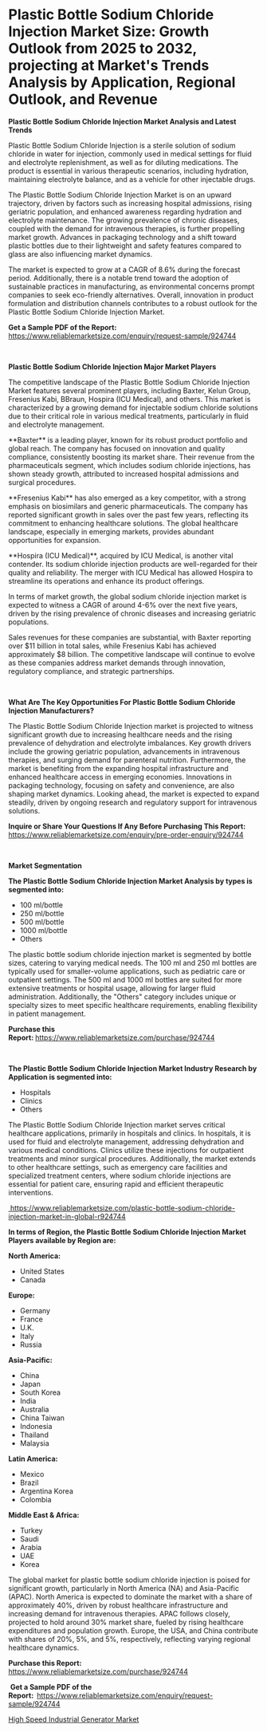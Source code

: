 <p><h1>Plastic Bottle Sodium Chloride Injection Market Size: Growth Outlook from 2025 to 2032, projecting at Market's Trends Analysis by Application, Regional Outlook, and Revenue</h1></p><p><strong>Plastic Bottle Sodium Chloride Injection Market Analysis and Latest Trends</strong></p>
<p><p>Plastic Bottle Sodium Chloride Injection is a sterile solution of sodium chloride in water for injection, commonly used in medical settings for fluid and electrolyte replenishment, as well as for diluting medications. The product is essential in various therapeutic scenarios, including hydration, maintaining electrolyte balance, and as a vehicle for other injectable drugs.</p><p>The Plastic Bottle Sodium Chloride Injection Market is on an upward trajectory, driven by factors such as increasing hospital admissions, rising geriatric population, and enhanced awareness regarding hydration and electrolyte maintenance. The growing prevalence of chronic diseases, coupled with the demand for intravenous therapies, is further propelling market growth. Advances in packaging technology and a shift toward plastic bottles due to their lightweight and safety features compared to glass are also influencing market dynamics.</p><p>The market is expected to grow at a CAGR of 8.6% during the forecast period. Additionally, there is a notable trend toward the adoption of sustainable practices in manufacturing, as environmental concerns prompt companies to seek eco-friendly alternatives. Overall, innovation in product formulation and distribution channels contributes to a robust outlook for the Plastic Bottle Sodium Chloride Injection Market.</p></p>
<p><strong>Get a Sample PDF of the Report:&nbsp;</strong> <a href="https://www.reliablemarketsize.com/enquiry/request-sample/924744?utm_campaign=2773&utm_medium=2&utm_source=Github&utm_content=ia&utm_term=24032025&utm_id=plastic-bottle-sodium-chloride-injection">https://www.reliablemarketsize.com/enquiry/request-sample/924744</a></p>
<p>&nbsp;</p>
<p><strong>Plastic Bottle Sodium Chloride Injection Major Market Players</strong></p>
<p><p>The competitive landscape of the Plastic Bottle Sodium Chloride Injection Market features several prominent players, including Baxter, Kelun Group, Fresenius Kabi, BBraun, Hospira (ICU Medical), and others. This market is characterized by a growing demand for injectable sodium chloride solutions due to their critical role in various medical treatments, particularly in fluid and electrolyte management.</p><p>**Baxter** is a leading player, known for its robust product portfolio and global reach. The company has focused on innovation and quality compliance, consistently boosting its market share. Their revenue from the pharmaceuticals segment, which includes sodium chloride injections, has shown steady growth, attributed to increased hospital admissions and surgical procedures.</p><p>**Fresenius Kabi** has also emerged as a key competitor, with a strong emphasis on biosimilars and generic pharmaceuticals. The company has reported significant growth in sales over the past few years, reflecting its commitment to enhancing healthcare solutions. The global healthcare landscape, especially in emerging markets, provides abundant opportunities for expansion.</p><p>**Hospira (ICU Medical)**, acquired by ICU Medical, is another vital contender. Its sodium chloride injection products are well-regarded for their quality and reliability. The merger with ICU Medical has allowed Hospira to streamline its operations and enhance its product offerings.</p><p>In terms of market growth, the global sodium chloride injection market is expected to witness a CAGR of around 4-6% over the next five years, driven by the rising prevalence of chronic diseases and increasing geriatric populations. </p><p>Sales revenues for these companies are substantial, with Baxter reporting over $11 billion in total sales, while Fresenius Kabi has achieved approximately $8 billion. The competitive landscape will continue to evolve as these companies address market demands through innovation, regulatory compliance, and strategic partnerships.</p></p>
<p>&nbsp;</p>
<p><strong>What Are The Key Opportunities For Plastic Bottle Sodium Chloride Injection Manufacturers?</strong></p>
<p><p>The Plastic Bottle Sodium Chloride Injection market is projected to witness significant growth due to increasing healthcare needs and the rising prevalence of dehydration and electrolyte imbalances. Key growth drivers include the growing geriatric population, advancements in intravenous therapies, and surging demand for parenteral nutrition. Furthermore, the market is benefiting from the expanding hospital infrastructure and enhanced healthcare access in emerging economies. Innovations in packaging technology, focusing on safety and convenience, are also shaping market dynamics. Looking ahead, the market is expected to expand steadily, driven by ongoing research and regulatory support for intravenous solutions.</p></p>
<p><strong>Inquire or Share Your Questions If Any Before Purchasing This Report:</strong> <a href="https://www.reliablemarketsize.com/enquiry/pre-order-enquiry/924744?utm_campaign=2773&utm_medium=2&utm_source=Github&utm_content=ia&utm_term=24032025&utm_id=plastic-bottle-sodium-chloride-injection">https://www.reliablemarketsize.com/enquiry/pre-order-enquiry/924744</a></p>
<p>&nbsp;</p>
<p><strong>Market Segmentation</strong></p>
<p><strong>The Plastic Bottle Sodium Chloride Injection Market Analysis by types is segmented into:</strong></p>
<p><ul><li>100 ml/bottle</li><li>250 ml/bottle</li><li>500 ml/bottle</li><li>1000 ml/bottle</li><li>Others</li></ul></p>
<p><p>The plastic bottle sodium chloride injection market is segmented by bottle sizes, catering to varying medical needs. The 100 ml and 250 ml bottles are typically used for smaller-volume applications, such as pediatric care or outpatient settings. The 500 ml and 1000 ml bottles are suited for more extensive treatments or hospital usage, allowing for larger fluid administration. Additionally, the "Others" category includes unique or specialty sizes to meet specific healthcare requirements, enabling flexibility in patient management.</p></p>
<p><strong>Purchase this Report:&nbsp;</strong><a href="https://www.reliablemarketsize.com/purchase/924744?utm_campaign=2773&utm_medium=2&utm_source=Github&utm_content=ia&utm_term=24032025&utm_id=plastic-bottle-sodium-chloride-injection">https://www.reliablemarketsize.com/purchase/924744</a></p>
<p>&nbsp;</p>
<p><strong>The Plastic Bottle Sodium Chloride Injection Market Industry Research by Application is segmented into:</strong></p>
<p><ul><li>Hospitals</li><li>Clinics</li><li>Others</li></ul></p>
<p><p>The Plastic Bottle Sodium Chloride Injection market serves critical healthcare applications, primarily in hospitals and clinics. In hospitals, it is used for fluid and electrolyte management, addressing dehydration and various medical conditions. Clinics utilize these injections for outpatient treatments and minor surgical procedures. Additionally, the market extends to other healthcare settings, such as emergency care facilities and specialized treatment centers, where sodium chloride injections are essential for patient care, ensuring rapid and efficient therapeutic interventions.</p></p>
<p><a href="https://www.reliablemarketsize.com/plastic-bottle-sodium-chloride-injection-market-in-global-r924744?utm_campaign=2773&utm_medium=2&utm_source=Github&utm_content=ia&utm_term=24032025&utm_id=plastic-bottle-sodium-chloride-injection">&nbsp;https://www.reliablemarketsize.com/plastic-bottle-sodium-chloride-injection-market-in-global-r924744</a></p>
<p><strong>In terms of Region, the Plastic Bottle Sodium Chloride Injection Market Players available by Region are:</strong></p>
<p>
    <p> <strong> North America: </strong>
        <ul>
            <li>United States</li>
            <li>Canada</li>
        </ul>
        </p> 
    <p> <strong> Europe: </strong>
        <ul>
            <li>Germany</li>
            <li>France</li>
            <li>U.K.</li>
            <li>Italy</li>
            <li>Russia</li>
        </ul>
        </p> 
    <p> <strong> Asia-Pacific: </strong>
        <ul>
            <li>China</li>
            <li>Japan</li>
            <li>South Korea</li>
            <li>India</li>
            <li>Australia</li>
            <li>China Taiwan</li>
            <li>Indonesia</li>
            <li>Thailand</li>
            <li>Malaysia</li>
        </ul>
        </p> 
    <p> <strong> Latin America: </strong>
        <ul>
            <li>Mexico</li>
            <li>Brazil</li>
            <li>Argentina Korea</li>
            <li>Colombia</li>
        </ul>
        </p> 
    <p> <strong> Middle East & Africa: </strong>
        <ul>
            <li>Turkey</li>
            <li>Saudi</li>
            <li>Arabia</li>
            <li>UAE</li>
            <li>Korea</li>
        </ul>
    </p>
    </p>
<p><p>The global market for plastic bottle sodium chloride injection is poised for significant growth, particularly in North America (NA) and Asia-Pacific (APAC). North America is expected to dominate the market with a share of approximately 40%, driven by robust healthcare infrastructure and increasing demand for intravenous therapies. APAC follows closely, projected to hold around 30% market share, fueled by rising healthcare expenditures and population growth. Europe, the USA, and China contribute with shares of 20%, 5%, and 5%, respectively, reflecting varying regional healthcare dynamics.</p></p>
<p><strong>Purchase this Report: </strong><a href="https://www.reliablemarketsize.com/purchase/924744?utm_campaign=2773&utm_medium=2&utm_source=Github&utm_content=ia&utm_term=24032025&utm_id=plastic-bottle-sodium-chloride-injection">https://www.reliablemarketsize.com/purchase/924744</a></p>
<p>&nbsp;<strong>Get a Sample PDF of the Report:&nbsp;&nbsp;</strong><a href="https://www.reliablemarketsize.com/enquiry/request-sample/924744?utm_campaign=2773&utm_medium=2&utm_source=Github&utm_content=ia&utm_term=24032025&utm_id=plastic-bottle-sodium-chloride-injection">https://www.reliablemarketsize.com/enquiry/request-sample/924744</a></p>
<p><strong></strong></p>
<p><p><a href="https://github.com/abantolemox08/Market-Research-Report-List-1/blob/main/high-speed-industrial-generator-market.md?utm_campaign=2773&utm_medium=2&utm_source=Github&utm_content=ia&utm_term=24032025&utm_id=plastic-bottle-sodium-chloride-injection">High Speed Industrial Generator Market</a></p></p>